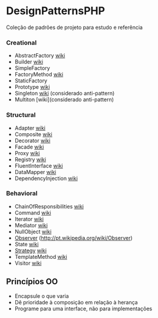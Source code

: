 DesignPatternsPHP
=================

Coleção de padrões de projeto para estudo e referência

### Creational

* AbstractFactory [wiki](http://pt.wikipedia.org/wiki/Abstract_Factory)
* Builder [wiki](http://pt.wikipedia.org/wiki/Builder)
* SimpleFactory
* FactoryMethod [wiki](http://pt.wikipedia.org/wiki/Factory_Method)
* StaticFactory
* Prototype [wiki](http://pt.wikipedia.org/wiki/Prototype)
* Singleton [wiki](http://pt.wikipedia.org/wiki/Singleton) (considerado anti-pattern)
* Multiton [wiki](considerado anti-pattern)

### Structural

* Adapter [wiki](http://pt.wikipedia.org/wiki/Adapter)
* Composite [wiki](http://pt.wikipedia.org/wiki/Composite)
* Decorator [wiki](http://pt.wikipedia.org/wiki/Decorator)
* Facade [wiki](http://pt.wikipedia.org/wiki/Fa%C3%A7ade)
* Proxy [wiki](http://pt.wikipedia.org/wiki/Proxy_(padr%C3%B5es_de_projeto))
* Registry [wiki](http://en.wikipedia.org/wiki/Service_locator_pattern)
* FluentInterface [wiki](http://en.wikipedia.org/wiki/Fluent_interface)
* DataMapper [wiki](http://en.wikipedia.org/wiki/Data_mapper_pattern)
* DependencyInjection [wiki](http://pt.wikipedia.org/wiki/Inje%C3%A7%C3%A3o_de_depend%C3%AAncia)

### Behavioral

* ChainOfResponsibilities [wiki](http://pt.wikipedia.org/wiki/Chain_of_Responsibility)
* Command [wiki](http://pt.wikipedia.org/wiki/Command)
* Iterator [wiki](http://en.wikipedia.org/wiki/Iterator_pattern)
* Mediator [wiki](http://pt.wikipedia.org/wiki/Mediator)
* NullObject [wiki](http://en.wikipedia.org/wiki/Null_Object_pattern)
* [Observer](Observer) (http://pt.wikipedia.org/wiki/Observer)
* State [wiki](http://pt.wikipedia.org/wiki/State)
* [Strategy](Strategy) [wiki](http://pt.wikipedia.org/wiki/Strategy)
* TemplateMethod [wiki](http://pt.wikipedia.org/wiki/Template_Method)
* Visitor [wiki](http://pt.wikipedia.org/wiki/Visitor_Pattern)


Princípios OO
-------------
- Encapsule o que varia
- Dê prioridade à composição em relação à herança
- Programe para uma interface, não para implementações